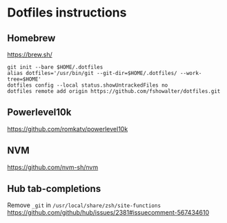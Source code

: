 # Dotfiles instructions

## Homebrew
https://brew.sh/

```shell
git init --bare $HOME/.dotfiles
alias dotfiles='/usr/bin/git --git-dir=$HOME/.dotfiles/ --work-tree=$HOME'
dotfiles config --local status.showUntrackedFiles no
dotfiles remote add origin https://github.com/fshowalter/dotfiles.git
```

## Powerlevel10k
https://github.com/romkatv/powerlevel10k

## NVM
https://github.com/nvm-sh/nvm

## Hub tab-completions
Remove `_git`  in `/usr/local/share/zsh/site-functions`
https://github.com/github/hub/issues/2381#issuecomment-567434610